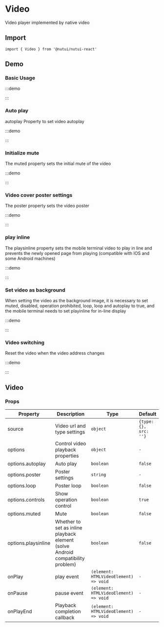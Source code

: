 # Video

Video player implemented by native video

## Import

```tsx
import { Video } from '@nutui/nutui-react'
```

## Demo

### Basic Usage

:::demo

<CodeBlock src='h5/demo1.tsx'></CodeBlock>

:::

### Auto play

autoplay Property to set video autoplay

:::demo

<CodeBlock src='h5/demo2.tsx'></CodeBlock>

:::

### Initialize mute

The muted property sets the initial mute of the video

:::demo

<CodeBlock src='h5/demo3.tsx'></CodeBlock>

:::

### Video cover poster settings

The poster property sets the video poster

:::demo

<CodeBlock src='h5/demo4.tsx'></CodeBlock>

:::

### play inline

The playsinline property sets the mobile terminal video to play in line and prevents the newly opened page from playing (compatible with IOS and some Android machines)

:::demo

<CodeBlock src='h5/demo5.tsx'></CodeBlock>

:::

### Set video as background

When setting the video as the background image, it is necessary to set muted, disabled, operation prohibited, loop, loop and autoplay to true, and the mobile terminal needs to set playinline for in-line display

:::demo

<CodeBlock src='h5/demo6.tsx'></CodeBlock>

:::

### Video switching

Reset the video when the video address changes

:::demo

<CodeBlock src='h5/demo7.tsx'></CodeBlock>

:::

## Video

### Props

| Property | Description | Type | Default |
| --- | --- | --- | --- |
| source | Video url and type settings | `object` | `{type: {}, src: ''}` |
| options | Control video playback properties | `object` | `-` |
| options.autoplay | Auto play | `boolean` | `false` |
| options.poster | Poster settings | `string` | `-` |
| options.loop | Poster loop | `boolean` | `false` |
| options.controls | Show operation control | `boolean` | `true` |
| options.muted | Mute | `boolean` | `false` |
| options.playsinline | Whether to set as inline playback element (solve Android compatibility problem) | `boolean` | `false` |
| onPlay | play event | `(element: HTMLVideoElement) => void` | `-` |
| onPause | pause event | `(element: HTMLVideoElement) => void` | `-` |
| onPlayEnd | Playback completion callback | `(element: HTMLVideoElement) => void` | `-` |
